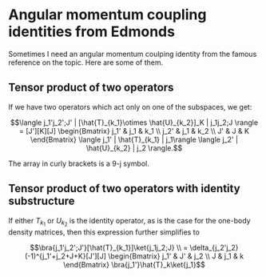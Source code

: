 # Angular momentum coupling identities from Edmonds

Sometimes I need an angular momentum coulping identity from the famous reference on the topic.
Here are some of them.


## Tensor product of two operators

If we have two operators which act only on one of the subspaces, we get:
```math
\langle j_1'j_2';J' | [\hat{T}_{k_1}\otimes \hat{U}_{k_2}]_K | j_1j_2;J \rangle = [J'][K][J] 
  \begin{Bmatrix} j_1' & j_1 & k_1 \\ j_2' & j_1 & k_2 \\ J' & J & K \end{Bmatrix} 
  \langle j_1' | \hat{T}_{k_1} | j_1\rangle \langle j_2' | \hat{U}_{k_2} | j_2 \rangle.
```

The array in curly brackets is a 9-j symbol.

## Tensor product of two operators with identity substructure

If either $T_{k_1}$ or $U_{k_2}$ is the identity operator, as is the case for the one-body density matrices, then this expression further simplifies to 
```math
\bra{j_1'j_2';J'}[\hat{T}_{k_1}]\ket{j_1j_2;J} \\
= \delta_{j_2'j_2}(-1)^{j_1'+j_2+J+K}[J'][J]
\begin{Bmatrix} 
j_1' & J' & j_2 \\ 
J & j_1 & k
\end{Bmatrix}
\bra{j_1'}\hat{T}_k\ket{j_1}
```
